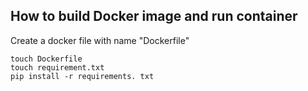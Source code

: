 ## How to build Docker image and run container

Create a docker file with name "Dockerfile"
```
touch Dockerfile
touch requirement.txt
pip install -r requirements. txt
```
